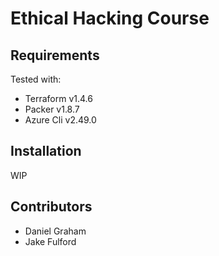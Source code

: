 # Ethical Hacking Course

## Requirements
Tested with:
- Terraform v1.4.6
- Packer v1.8.7
- Azure Cli v2.49.0

## Installation
WIP

## Contributors
- Daniel Graham
- Jake Fulford
